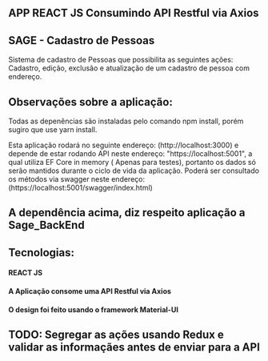 ## APP REACT JS Consumindo API Restful via Axios
## SAGE - Cadastro de Pessoas 
Sistema de cadastro de Pessoas que possibilita as seguintes ações:
Cadastro, edição, exclusão e atualização de um cadastro de pessoa com endereço.

## Observações sobre a aplicação:
Todas as depenências são instaladas pelo comando npm install, porém sugiro que use yarn install.

Esta aplicação rodará no seguinte endereço: (http://localhost:3000) e depende de estar rodando API neste endereço: 
"https://localhost:5001", a qual utiliza EF Core in memory ( Apenas para testes),
portanto os dados só serão mantidos durante o ciclo de vida da aplicação.
Poderá ser consultado os métodos via swagger neste endereço: (https://localhost:5001/swagger/index.html)

## A dependência acima, diz respeito aplicação a Sage_BackEnd

## Tecnologias:
#### REACT JS
#### A Aplicação consome uma API Restful via Axios
#### O design foi feito usando o framework Material-UI

## TODO: Segregar as ações usando Redux e validar as informaçães antes de enviar para a API
